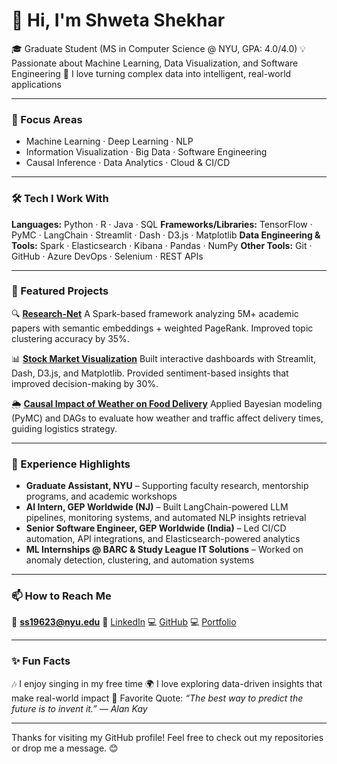 

# 👋 Hi, I'm Shweta Shekhar

🎓 Graduate Student (MS in Computer Science @ NYU, GPA: 4.0/4.0)
💡 Passionate about Machine Learning, Data Visualization, and Software Engineering
🚀 I love turning complex data into intelligent, real-world applications

---

### 🧠 Focus Areas

* Machine Learning · Deep Learning · NLP
* Information Visualization · Big Data · Software Engineering
* Causal Inference · Data Analytics · Cloud & CI/CD

---

### 🛠 Tech I Work With

**Languages:** Python · R · Java · SQL
**Frameworks/Libraries:** TensorFlow · PyMC · LangChain · Streamlit · Dash · D3.js · Matplotlib
**Data Engineering & Tools:** Spark · Elasticsearch · Kibana · Pandas · NumPy
**Other Tools:** Git · GitHub · Azure DevOps · Selenium · REST APIs

---

### 🚀 Featured Projects

🔍 **[Research-Net](https://github.com/shwetashekhar98/Big-Data-Project-Research-Net)**
A Spark-based framework analyzing 5M+ academic papers with semantic embeddings + weighted PageRank. Improved topic clustering accuracy by 35%.

📊 **[Stock Market Visualization](https://github.com/shwetashekhar98/InfoVizProject)**
Built interactive dashboards with Streamlit, Dash, D3.js, and Matplotlib. Provided sentiment-based insights that improved decision-making by 30%.

🌦 **[Causal Impact of Weather on Food Delivery](https://github.com/shwetashekhar98/Foundation-of-Data-Science-Project.git)**
Applied Bayesian modeling (PyMC) and DAGs to evaluate how weather and traffic affect delivery times, guiding logistics strategy.

---

### 💼 Experience Highlights

* **Graduate Assistant, NYU** – Supporting faculty research, mentorship programs, and academic workshops
* **AI Intern, GEP Worldwide (NJ)** – Built LangChain-powered LLM pipelines, monitoring systems, and automated NLP insights retrieval
* **Senior Software Engineer, GEP Worldwide (India)** – Led CI/CD automation, API integrations, and Elasticsearch-powered analytics
* **ML Internships @ BARC & Study League IT Solutions** – Worked on anomaly detection, clustering, and automation systems

---

### 📫 How to Reach Me

📧 **[ss19623@nyu.edu](mailto:ss19623@nyu.edu)**
💼 [LinkedIn](https://www.linkedin.com/in/shwetashekhar98/)
💻 [GitHub](https://github.com/shwetashekhar98)
💻 [Portfolio](https://shwetashekhar.netlify.app/)

---

### ✨ Fun Facts

🎶 I enjoy singing in my free time
🌍 I love exploring data-driven insights that make real-world impact
💬 Favorite Quote: *“The best way to predict the future is to invent it.” — Alan Kay*

---

Thanks for visiting my GitHub profile! Feel free to check out my repositories or drop me a message. 😊


<!--
**shwetashekhar98/shwetashekhar98** is a ✨ _special_ ✨ repository because its `README.md` (this file) appears on your GitHub profile.

Here are some ideas to get you started:

- 🔭 I’m currently working on ...
- 🌱 I’m currently learning ...
- 👯 I’m looking to collaborate on ...
- 🤔 I’m looking for help with ...
- 💬 Ask me about ...
- 📫 How to reach me: ...
- 😄 Pronouns: ...
- ⚡ Fun fact: ...
-->
